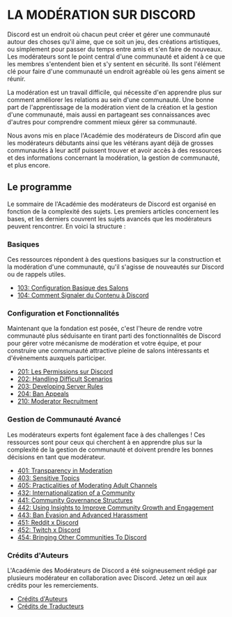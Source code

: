 # LA MODÉRATION SUR DISCORD

Discord est un endroit où chacun peut créer et gérer une communauté autour des choses qu'il aime, que ce soit un jeu, des créations artistiques, ou simplement pour passer du temps entre amis et s'en faire de nouveaux. Les modérateurs sont le point central d'une communauté et aident à ce que les membres s'entendent bien et s'y sentent en sécurité. Ils sont l'élément clé pour faire d'une communauté un endroit agréable où les gens aiment se réunir.

La modération est un travail difficile, qui nécessite d'en apprendre plus sur comment améliorer les relations au sein d'une communauté. Une bonne part de l'apprentissage de la modération vient de la création et la gestion d'une communauté, mais aussi en partageant ses connaissances avec d'autres pour comprendre comment mieux gérer sa communauté.

Nous avons mis en place l'Académie des modérateurs de Discord afin que les modérateurs débutants ainsi que les vétérans ayant déjà de grosses communautés à leur actif puissent trouver et avoir accès à des ressources et des informations concernant la modération, la gestion de communauté, et plus encore.

## Le programme
Le sommaire de l'Académie des modérateurs de Discord est organisé en fonction de la complexité des sujets. Les premiers articles concernent les bases, et les derniers couvrent les sujets avancés que les modérateurs peuvent rencontrer. En voici la structure :

### Basiques
Ces ressources répondent à des questions basiques sur la construction et la modération d'une communauté, qu'il s'agisse de nouveautés sur Discord ou de rappels utiles.
- [103: Configuration Basique des Salons](/basiques/103.md)
- [104: Comment Signaler du Contenu à Discord](/basiques/104.md)

### Configuration et Fonctionnalités
Maintenant que la fondation est posée, c'est l'heure de rendre votre communauté plus séduisante en tirant parti des fonctionnalités de Discord pour gérer votre mécanisme de modération et votre équipe, et pour construire une communauté attractive pleine de salons intéressants et d'évènements auxquels participer.
- [201: Les Permissions sur Discord](/configuration/201.md)
- [202: Handling Difficult Scenarios](/configuration/202.md)
- [203: Developing Server Rules](/configuration/203.md)
- [204: Ban Appeals](/configuration/204.md)
- [210: Moderator Recruitment](/configuration/210.md)

### Gestion de Communauté Avancé
Les modérateurs experts font également face à des challenges ! Ces ressources sont pour ceux qui cherchent à en apprendre plus sur la complexité de la gestion de communauté et doivent prendre les bonnes décisions en tant que modérateur.
- [401: Transparency in Moderation](/avance/401.md)
- [403: Sensitive Topics](/avance/403.md)
- [405: Practicalities of Moderating Adult Channels](/avance/405.md)
- [432: Internationalization of a Community](/avance/432.md)
- [441: Community Governance Structures](/avance/441.md)
- [442: Using Insights to Improve Community Growth and Engagement](/avance/442.md)
- [443: Ban Evasion and Advanced Harassment](/443.md)
- [451: Reddit x Discord](/avance/451.md)
- [452: Twitch x Discord](/avance/452.md)
- [454: Bringing Other Communities To Discord](/avance/454.md)

### Crédits d'Auteurs
L'Académie des Modérateurs de Discord a été soigneusement rédigé par plusieurs modérateur en collaboration avec Discord. Jetez un œil aux crédits pour les remerciements.
- [Crédits d'Auteurs](https://discord.com/moderation/360059013394-Author-Credits)
- [Crédits de Traducteurs](/académie%20des%20modérateurs/credits/traducteurs.md)
